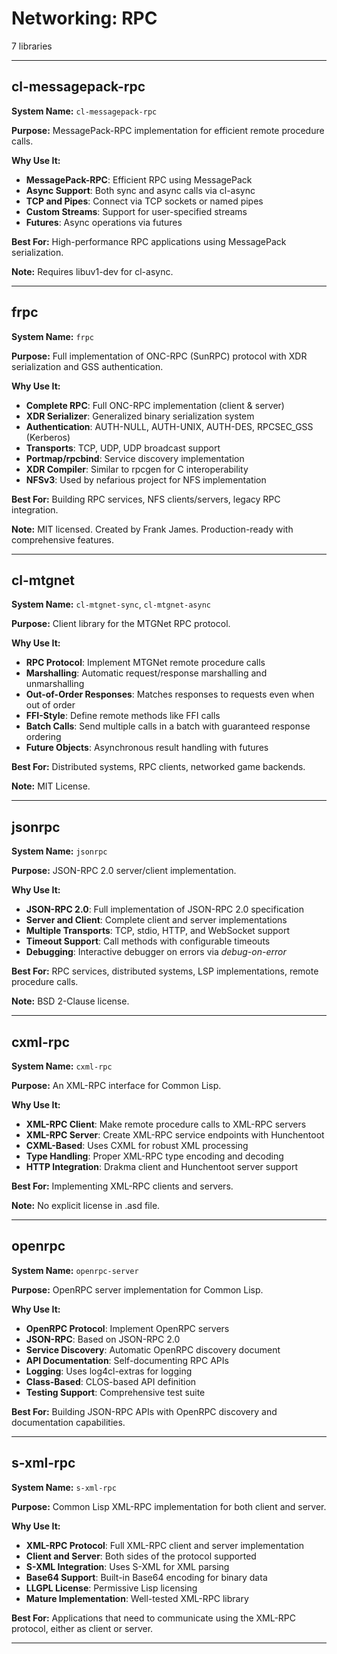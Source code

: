 # Networking: RPC

7 libraries

---

## cl-messagepack-rpc

**System Name:** `cl-messagepack-rpc`

**Purpose:** MessagePack-RPC implementation for efficient remote procedure calls.

**Why Use It:**
- **MessagePack-RPC**: Efficient RPC using MessagePack
- **Async Support**: Both sync and async calls via cl-async
- **TCP and Pipes**: Connect via TCP sockets or named pipes
- **Custom Streams**: Support for user-specified streams
- **Futures**: Async operations via futures

**Best For:** High-performance RPC applications using MessagePack serialization.

**Note:** Requires libuv1-dev for cl-async.

---


## frpc

**System Name:** `frpc`

**Purpose:** Full implementation of ONC-RPC (SunRPC) protocol with XDR serialization and GSS authentication.

**Why Use It:**
- **Complete RPC**: Full ONC-RPC implementation (client & server)
- **XDR Serializer**: Generalized binary serialization system
- **Authentication**: AUTH-NULL, AUTH-UNIX, AUTH-DES, RPCSEC_GSS (Kerberos)
- **Transports**: TCP, UDP, UDP broadcast support
- **Portmap/rpcbind**: Service discovery implementation
- **XDR Compiler**: Similar to rpcgen for C interoperability
- **NFSv3**: Used by nefarious project for NFS implementation

**Best For:** Building RPC services, NFS clients/servers, legacy RPC integration.

**Note:** MIT licensed. Created by Frank James. Production-ready with comprehensive features.

---


## cl-mtgnet

**System Name:** `cl-mtgnet-sync`, `cl-mtgnet-async`

**Purpose:** Client library for the MTGNet RPC protocol.

**Why Use It:**
- **RPC Protocol**: Implement MTGNet remote procedure calls
- **Marshalling**: Automatic request/response marshalling and unmarshalling
- **Out-of-Order Responses**: Matches responses to requests even when out of order
- **FFI-Style**: Define remote methods like FFI calls
- **Batch Calls**: Send multiple calls in a batch with guaranteed response ordering
- **Future Objects**: Asynchronous result handling with futures

**Best For:** Distributed systems, RPC clients, networked game backends.

**Note:** MIT License.

---


## jsonrpc

**System Name:** `jsonrpc`

**Purpose:** JSON-RPC 2.0 server/client implementation.

**Why Use It:**
- **JSON-RPC 2.0**: Full implementation of JSON-RPC 2.0 specification
- **Server and Client**: Complete client and server implementations
- **Multiple Transports**: TCP, stdio, HTTP, and WebSocket support
- **Timeout Support**: Call methods with configurable timeouts
- **Debugging**: Interactive debugger on errors via *debug-on-error*

**Best For:** RPC services, distributed systems, LSP implementations, remote procedure calls.

**Note:** BSD 2-Clause license.

---


## cxml-rpc

**System Name:** `cxml-rpc`

**Purpose:** An XML-RPC interface for Common Lisp.

**Why Use It:**
- **XML-RPC Client**: Make remote procedure calls to XML-RPC servers
- **XML-RPC Server**: Create XML-RPC service endpoints with Hunchentoot
- **CXML-Based**: Uses CXML for robust XML processing
- **Type Handling**: Proper XML-RPC type encoding and decoding
- **HTTP Integration**: Drakma client and Hunchentoot server support

**Best For:** Implementing XML-RPC clients and servers.

**Note:** No explicit license in .asd file.

---


## openrpc

**System Name:** `openrpc-server`

**Purpose:** OpenRPC server implementation for Common Lisp.

**Why Use It:**
- **OpenRPC Protocol**: Implement OpenRPC servers
- **JSON-RPC**: Based on JSON-RPC 2.0
- **Service Discovery**: Automatic OpenRPC discovery document
- **API Documentation**: Self-documenting RPC APIs
- **Logging**: Uses log4cl-extras for logging
- **Class-Based**: CLOS-based API definition
- **Testing Support**: Comprehensive test suite

**Best For:** Building JSON-RPC APIs with OpenRPC discovery and documentation capabilities.

---


## s-xml-rpc

**System Name:** `s-xml-rpc`

**Purpose:** Common Lisp XML-RPC implementation for both client and server.

**Why Use It:**
- **XML-RPC Protocol**: Full XML-RPC client and server implementation
- **Client and Server**: Both sides of the protocol supported
- **S-XML Integration**: Uses S-XML for XML parsing
- **Base64 Support**: Built-in Base64 encoding for binary data
- **LLGPL License**: Permissive Lisp licensing
- **Mature Implementation**: Well-tested XML-RPC library

**Best For:** Applications that need to communicate using the XML-RPC protocol, either as client or server.

---


